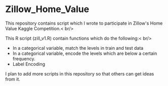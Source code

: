 # Zillow_Home_Value


This repository contains script which I wrote to participate in Zillow's Home Value Kaggle Competition.< br/>

This R script (zill_v1.R) contain functions which do the following:< br/>
   * In a categorical variable, match the levels in train and test data
   * In a categorical variable, encode the levels which are below a certain frequency.
   * Label Encoding

I plan to add more scripts in this repository so that others can get ideas from it.

